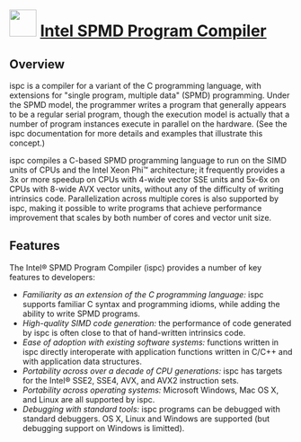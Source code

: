 ﻿# <img src="https://cdn.jsdelivr.net/gh/chtof/chocolatey-packages/automatic/ispc/ispc.png" width="48" height="48"/> [Intel SPMD Program Compiler](https://chocolatey.org/packages/ispc)

## Overview
ispc is a compiler for a variant of the C programming language, with extensions for "single program, multiple data" (SPMD) programming. Under the SPMD model, the programmer writes a program that generally appears to be a regular serial program, though the execution model is actually that a number of program instances execute in parallel on the hardware. (See the ispc documentation for more details and examples that illustrate this concept.)

ispc compiles a C-based SPMD programming language to run on the SIMD units of CPUs and the Intel Xeon Phi™ architecture; it frequently provides a 3x or more speedup on CPUs with 4-wide vector SSE units and 5x-6x on CPUs with 8-wide AVX vector units, without any of the difficulty of writing intrinsics code. Parallelization across multiple cores is also supported by ispc, making it possible to write programs that achieve performance improvement that scales by both number of cores and vector unit size.

## Features
The Intel® SPMD Program Compiler (ispc) provides a number of key features to developers:

- _Familiarity as an extension of the C programming language:_ ispc supports familiar C syntax and programming idioms, while adding the ability to write SPMD programs.
- _High-quality SIMD code generation:_ the performance of code generated by ispc is often close to that of hand-written intrinsics code.
- _Ease of adoption with existing software systems:_ functions written in ispc directly interoperate with application functions written in C/C++ and with application data structures.
- _Portability across over a decade of CPU generations:_ ispc has targets for the Intel® SSE2, SSE4, AVX, and AVX2 instruction sets.
- _Portability across operating systems:_ Microsoft Windows, Mac OS X, and Linux are all supported by ispc.
- _Debugging with standard tools:_ ispc programs can be debugged with standard debuggers. OS X, Linux and Windows are supported (but debugging support on Windows is limitted).